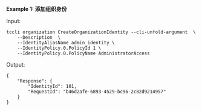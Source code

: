 **Example 1: 添加组织身份**



Input: 

```
tccli organization CreateOrganizationIdentity --cli-unfold-argument  \
    --Description  \
    --IdentityAliasName admin_identity \
    --IdentityPolicy.0.PolicyId 1 \
    --IdentityPolicy.0.PolicyName AdministratorAccess
```

Output: 
```
{
    "Response": {
        "IdentityId": 101,
        "RequestId": "b46d2afe-6893-4529-bc96-2c82d9214957"
    }
}
```

